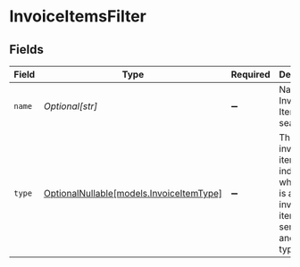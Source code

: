 # InvoiceItemsFilter


## Fields

| Field                                                                                             | Type                                                                                              | Required                                                                                          | Description                                                                                       | Example                                                                                           |
| ------------------------------------------------------------------------------------------------- | ------------------------------------------------------------------------------------------------- | ------------------------------------------------------------------------------------------------- | ------------------------------------------------------------------------------------------------- | ------------------------------------------------------------------------------------------------- |
| `name`                                                                                            | *Optional[str]*                                                                                   | :heavy_minus_sign:                                                                                | Name of Invoice Items to search for                                                               | Widgets Large                                                                                     |
| `type`                                                                                            | [OptionalNullable[models.InvoiceItemType]](../models/invoiceitemtype.md)                          | :heavy_minus_sign:                                                                                | The type of invoice item, indicating whether it is an inventory item, a service, or another type. | service                                                                                           |